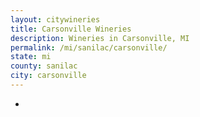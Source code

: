 ```yaml
---
layout: citywineries
title: Carsonville Wineries
description: Wineries in Carsonville, MI
permalink: /mi/sanilac/carsonville/
state: mi
county: sanilac
city: carsonville
---
```

-

